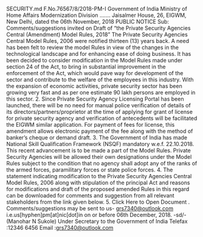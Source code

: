 SECURITY.md
F.No.76567/8/2018-PM-I
Government of India
Ministry of Home Affairs
Modernization Division
.……
Jaisalmer House, 26, EIGWM,
New Delhi, dated the 06th November, 2018
PUBLIC NOTICE
Sub: Comments/suggestions invited on Draft of “the Private Security Agencies Central 
(Amendment) Model Rules, 2018” 
The Private Security Agencies Central Model Rules, 2006 were notified thirteen (13) 
years back. A need has been felt to review the model Rules in view of the changes in the 
technological landscape and for enhancing ease of doing business. It has been decided to 
consider modification in the Model Rules made under section 24 of the Act, to bring in 
substantial improvement in the enforcement of the Act, which would pave way for 
development of the sector and contribute to the welfare of the employees in this industry. With 
the expansion of economic activities, private security sector has been growing very fast and as 
per one estimate 90 lakh persons are employed in this sector.
2. Since Private Security Agency Licensing Portal has been launched, there will be no need 
for manual police verification of details of its directors/partners/proprietor at the time of 
applying for grant of license for private security agency and verification of antecedents will be 
facilitated the EIGWM
similar application. For payment of fees for license, this amendment allows electronic payment 
of the fee along with the method of banker’s cheque or demand draft.
3. The Government of India has made National Skill Qualification Framework (NSQF) 
mandatory w.e.f. 22.10.2018. This recent advancement is to be made a part of the Model Rules. 
Private Security Agencies will be allowed their own designations under the Model Rules
subject to the condition that no agency shall adopt any of the ranks of the armed forces, 
paramilitary forces or state police forces.
4. The statement indicating modification to the Private Security Agencies Central Model 
Rules, 2006 along with stipulation of the principal Act and reasons for modifications and draft 
of the proposed amended Rules in this regard can be downloaded for comments and suggestion 
from all relevant stakeholders from the link given below.
5. Click Here to Open Document . Comments/suggestions may be sent to us- grs7340@outlook.com
i.e.us[hyphen]pm[at]nic[dot]in on or before 06th December, 2018.
-sd/-
(Manohar N Sukole)
Under Secretary to the Government of India 
Telefax :12346 6456
Email :grs7340@outlook.com
